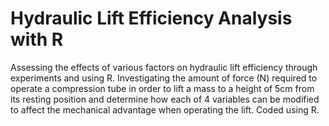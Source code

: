 # Hydraulic Lift Efficiency Analysis with R
Assessing the effects of various factors on hydraulic lift efficiency through experiments and using R. Investigating the amount of force (N) required to operate a compression tube in order to lift a mass to a height of 5cm from its resting position and determine how each of 4 variables can be modified to affect the mechanical advantage when operating the lift. Coded using R.

